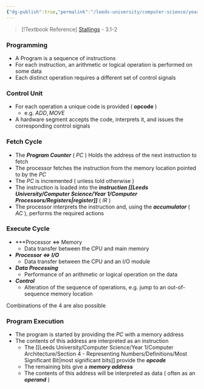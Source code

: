 ```yaml
---
{"dg-publish":true,"permalink":"/leeds-university/computer-science/year-1/computer-architecture/section-5-the-instruction-cycle/section-5-the-instruction-cycle/"}
---
```


>[!Textbook Reference]
> [Stallings](https://leeds.primo.exlibrisgroup.com/permalink/44LEE_INST/13rlbcs/alma991012536539705181) - 3.1-2
### Programming
- A Program is a sequence of instructions
- For each instruction, an arithmetic or logical operation is performed on some data
- Each distinct operation requires a different set of control signals
### Control Unit
- For each operation a unique code is provided ( **opcode** )
	- e.g. $ADD, MOVE$
- A hardware segment accepts the code, interprets it, and issues the corresponding control signals
### Fetch Cycle
- The ***Program Counter*** ( *PC* ) Holds the address of the next instruction to fetch
- The processor fetches the instruction from the memory location pointed to by the *PC*
- The *PC* is incremented ( unless told otherwise )
- The instruction is loaded into the ***instruction [[Leeds University/Computer Science/Year 1/Computer Processors/Registers\|register]]*** ( *IR* )
- The processor interprets the instruction and, using the 
  ***accumulator*** ( *AC* ), performs the required actions
### Execute Cycle
- ***Processor $\Longleftrightarrow$ Memory
	- Data transfer between the CPU and main memory
- ***Processor $\Longleftrightarrow$ I/O***
	- Data transfer between the CPU and an I/O module
- ***Data Processing***
	- Performance of an arithmetic or logical operation on the data
- ***Control***
	- Alteration of the sequence of operations,
	  e.g. jump to an out-of-sequence memory location

Combinations of the 4 are also possible
### Program Execution
- The program is started by providing the *PC* with a memory address
- The contents of this address are interpreted as an instruction
	- The [[Leeds University/Computer Science/Year 1/Computer Architecture/Section 4 - Representing Numbers/Definitions/Most Significant Bit\|most significant bits]] provide the ***opcode***
	- The remaining bits give a ***memory address***
	- The contents of this address will be interpreted as data 
	  ( often as an ***operand*** )

